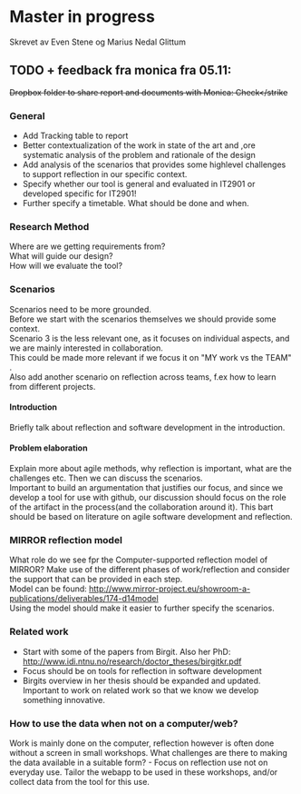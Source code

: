 Master in progress
======

Skrevet av Even Stene og Marius Nedal Glittum


## TODO + feedback fra monica fra 05.11:
~~Dropbox folder to share report and documents with Monica: Check</strike~~

### General

* Add Tracking table to report
* Better contextualization of the work in state of the art and ,ore systematic analysis of the problem and rationale of the design
* Add analysis of the scenarios that provides some highlevel challenges to support reflection in our specific context. 
* Specify whether our tool is general and evaluated in IT2901 or developed specific for IT2901! 
* Further specify a timetable. What should be done and when.  

### Research Method
Where are we getting requirements from?  
What will guide our design?  
How will we evaluate the tool?  

### Scenarios
Scenarios need to be more grounded.  
Before we start with the scenarios themselves we should provide some context.  
Scenario 3 is the less relevant one, as it focuses on individual aspects, and we are mainly interested in collaboration.  
This could be made more relevant if we focus it on "MY work vs the TEAM" .  
Also add another scenario on reflection across teams, f.ex how to learn from different projects. 

#### Introduction
Briefly talk about reflection and software development in the introduction. 

#### Problem elaboration
Explain more about agile methods, why reflection is important, what are the challenges etc. Then we can discuss the scenarios.  
Important to build an argumentation that justifies our focus, and since we develop a tool for use with github, our discussion should focus on the role of the artifact in the process(and the collaboration around it). This bart should be based on literature on agile software development and reflection. 

### MIRROR reflection model
What role do we see fpr the Computer-supported reflection model of MIRROR? Make use of the different phases of work/reflection and consider the support that can be provided in each step.  
Model can be found: http://www.mirror-project.eu/showroom-a-publications/deliverables/174-d14model  
Using the model should make it easier to further specify the scenarios. 

### Related work

* Start with some of the papers from Birgit. Also her PhD: http://www.idi.ntnu.no/research/doctor_theses/birgitkr.pdf  
* Focus should be on tools for reflection in software development
* Birgits overview in her thesis should be expanded and updated. Important to work on related work so that we know we develop something innovative.  

### How to use the data when not on a computer/web?
Work is mainly done on the computer, reflection however is often done without a screen in small workshops. What challenges are there to making the data available in a suitable form? - Focus on reflection use not on everyday use. Tailor the webapp to be used in these workshops, and/or collect data from the tool for this use.  




